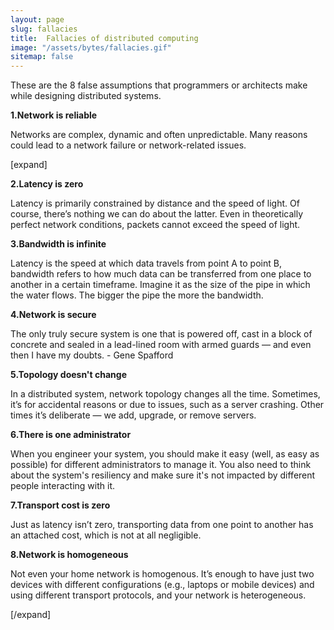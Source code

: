 ```yaml
---
layout: page
slug: fallacies
title:  Fallacies of distributed computing
image: "/assets/bytes/fallacies.gif"
sitemap: false
---
```

These are the 8 false assumptions that programmers or architects make while designing distributed systems.

**1.Network is reliable**

Networks are complex, dynamic and often unpredictable. Many reasons could lead to a network failure or network-related issues.

[expand]

**2.Latency is zero**

Latency is primarily constrained by distance and the speed of light. Of course, there’s nothing we can do about the latter. Even in theoretically perfect network conditions, packets cannot exceed the speed of light.

**3.Bandwidth is infinite**

Latency is the speed at which data travels from point A to point B, bandwidth refers to how much data can be transferred from one place to another in a certain timeframe. Imagine it as the size of the pipe in which the water flows. The bigger the pipe the more the bandwidth.

**4.Network is secure**

The only truly secure system is one that is powered off, cast in a block of concrete and sealed in a lead-lined room with armed guards — and even then I have my doubts. - Gene Spafford

**5.Topology doesn't change**

In a distributed system, network topology changes all the time. Sometimes, it’s for accidental reasons or due to issues, such as a server crashing. Other times it’s deliberate — we add, upgrade, or remove servers.

**6.There is one administrator**

When you engineer your system, you should make it easy (well, as easy as possible) for different administrators to manage it. You also need to think about the system's resiliency and make sure it's not impacted by different people interacting with it.

**7.Transport cost is zero**

Just as latency isn’t zero, transporting data from one point to another has an attached cost, which is not at all negligible.

**8.Network is homogeneous**

Not even your home network is homogenous. It’s enough to have just two devices with different configurations (e.g., laptops or mobile devices) and using different transport protocols, and your network is heterogeneous.

[/expand]